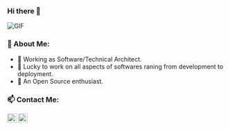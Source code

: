 ### Hi there 👋

<img align="center" alt="GIF" src="https://media.giphy.com/media/13HgwGsXF0aiGY/giphy.gif" />
<br />

### 🤵 About Me:

- 🔭 Working as Software/Technical Architect.
- 🌱 Lucky to work on all aspects of softwares raning from development to deployment. 
- 👯 An Open Source enthusiast.


### 📫 Contact Me:
<a href="https://twitter.com/dharmjit87">
  <img align="left" alt="Dharmjit's Twitter" width="22px" src="https://cdn.jsdelivr.net/npm/simple-icons@v3/icons/twitter.svg" />
</a>
<a href="https://www.linkedin.com/in/dharmjit/">
  <img align="left" alt="Dharmjit's Linkdein" width="22px" src="https://cdn.jsdelivr.net/npm/simple-icons@v3/icons/linkedin.svg" />
</a>
